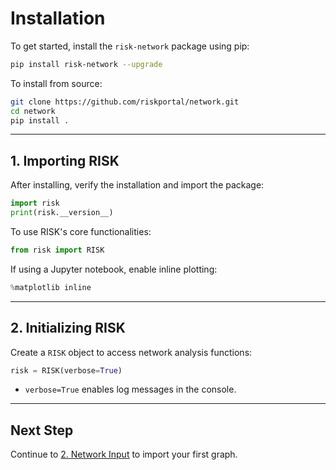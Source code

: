 # Installation

To get started, install the `risk-network` package using pip:

```bash
pip install risk-network --upgrade
```

To install from source:

```bash
git clone https://github.com/riskportal/network.git
cd network
pip install .
```

---

## 1. Importing RISK

After installing, verify the installation and import the package:

```python
import risk
print(risk.__version__)
```

To use RISK's core functionalities:

```python
from risk import RISK
```

If using a Jupyter notebook, enable inline plotting:

```python
%matplotlib inline
```

---

## 2. Initializing RISK

Create a `RISK` object to access network analysis functions:

```python
risk = RISK(verbose=True)
```

- `verbose=True` enables log messages in the console.

---

## Next Step

Continue to [2. Network Input](./2_network_input.md) to import your first graph.